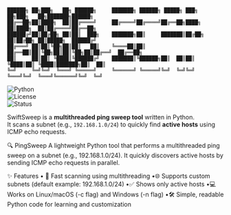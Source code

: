 ```
 
██████╗ ██╗███╗   ██╗ ██████╗     ███████╗ ██████╗ █████╗ ███╗   ██╗███╗   ██╗███████╗██████╗ 
██╔══██╗██║████╗  ██║██╔════╝     ██╔════╝██╔════╝██╔══██╗████╗  ██║████╗  ██║██╔════╝██╔══██╗
██████╔╝██║██╔██╗ ██║██║  ███╗    ███████╗██║     ███████║██╔██╗ ██║██╔██╗ ██║█████╗  ██████╔╝
██╔═══╝ ██║██║╚██╗██║██║   ██║    ╚════██║██║     ██╔══██║██║╚██╗██║██║╚██╗██║██╔══╝  ██╔══██╗
██║     ██║██║ ╚████║╚██████╔╝    ███████║╚██████╗██║  ██║██║ ╚████║██║ ╚████║███████╗██║  ██║
╚═╝     ╚═╝╚═╝  ╚═══╝ ╚═════╝     ╚══════╝ ╚═════╝╚═╝  ╚═╝╚═╝  ╚═══╝╚═╝  ╚═══╝╚══════╝╚═╝  ╚═╝
```
                           

![Python](https://img.shields.io/badge/Python-3.x-blue)  
![License](https://img.shields.io/badge/License-MIT-green)  
![Status](https://img.shields.io/badge/Build-Stable-success)  

SwiftSweep is a **multithreaded ping sweep tool** written in Python.  
It scans a subnet (e.g., `192.168.1.0/24`) to quickly find **active hosts** using ICMP echo requests.  

🔍 PingSweep
A lightweight Python tool that performs a multithreaded ping sweep on a subnet (e.g., 192.168.1.0/24).
It quickly discovers active hosts by sending ICMP echo requests in parallel.

✨ Features
	• 🚀 Fast scanning using multithreading
	•🌐 Supports custom subnets (default example: 192.168.1.0/24)
	•✅ Shows only active hosts
	•💻 Works on Linux/macOS (-c flag) and Windows (-n flag)
	•🛠 Simple, readable Python code for learning and customization
